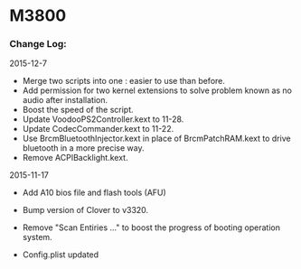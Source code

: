 # M3800


### Change Log:


2015-12-7 

- Merge two scripts into one : easier to use than before.
- Add permission for two kernel extensions to solve problem known as no audio after installation.
- Boost the speed of the script.
- Update VoodooPS2Controller.kext to 11-28.
- Update CodecCommander.kext to 11-22.
- Use BrcmBluetoothInjector.kext in place of BrcmPatchRAM.kext to drive bluetooth in a more precise way.
- Remove ACPIBacklight.kext. 


2015-11-17 

- Add A10 bios file and flash tools (AFU)

- Bump version of Clover to v3320.

- Remove "Scan Entiries ..." to boost the progress of booting operation system.

- Config.plist updated
